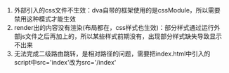 1. 外部引入的css文件不生效：dva自带的框架使用的是cssModule，所以需要禁用这种模式才能生效
2. render出的内容没有渲染(布局都在，css样式也生效)：部分样式通过运行外部js文件之后再加上的，所以某些样式前期没有，出现部分样式缺失导致显示不出来
3. 无法完成二级路由跳转，是相对路径的问题，需要把index.html中引入的script中src='index'改为src='/index'
